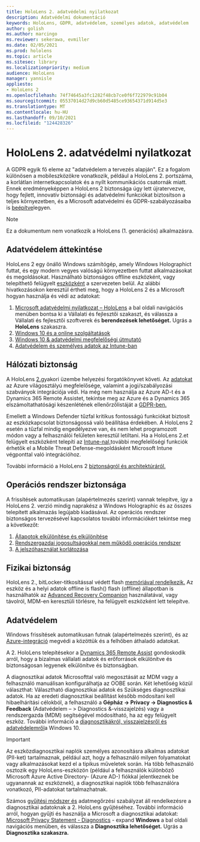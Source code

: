 ```yaml
---
title: HoloLens 2. adatvédelmi nyilatkozat
description: Adatvédelmi dokumentáció
keywords: HoloLens, GDPR, adatvédelem, személyes adatok, adatvédelem
author: golish
ms.author: marcingo
ms.reviewer: sekerawa, evmiller
ms.date: 02/05/2021
ms.prod: hololens
ms.topic: article
ms.sitesec: library
ms.localizationpriority: medium
audience: HoloLens
manager: yannisle
appliesto:
- HoloLens 2
ms.openlocfilehash: 74f74645a3fc1282f48cb7ce0f6f722979c91b04
ms.sourcegitcommit: 05537014d27d9cb60d5485ce93654371d914d5e3
ms.translationtype: MT
ms.contentlocale: hu-HU
ms.lasthandoff: 09/10/2021
ms.locfileid: "124428326"
---
```

# <a name="hololens-2-privacy-and-data-protection"></a>HoloLens 2. adatvédelmi nyilatkozat

A GDPR egyik fő eleme az "adatvédelem a tervezés alapján". Ez a fogalom különösen a mobileszközökre vonatkozik, például a HoloLens 2. portszáma, a korlátlan internetkapcsolatok és a nyílt kommunikációs csatornák miatt. Ennek eredményeképpen a HoloLens 2 biztonsága [](/hololens/security-architecture) úgy lett újratervezve, hogy fejlett, innovatív biztonsági és adatvédelmi funkciókat biztosítson a teljes környezetben, és a Microsoft adatvédelmi és GDPR-szabályozásaiba is [beépítve](https://privacy.microsoft.com/)legyen.

 >[!NOTE]
> Ez a dokumentum nem vonatkozik a HoloLens (1. generációs) alkalmazásra.

## <a name="privacy-overview"></a>Adatvédelem áttekintése

HoloLens 2 egy önálló Windows számítógép, amely Windows Holographict futtat, és egy modern vegyes valóságú környezetben futtat alkalmazásokat és megoldásokat. Használható biztonságos offline eszközként, vagy telepíthető felügyelt [eszközként](/mem/intune/fundamentals/windows-holographic-for-business) a szervezeten belül. Az alábbi hivatkozásokon keresztül értheti meg, hogy a HoloLens 2 és a Microsoft hogyan használja és védi az adatokat:

1. [Microsoft adatvédelmi nyilatkozat – HoloLens](https://privacy.microsoft.com/privacystatement)  a bal oldali navigációs menüben bontsa ki a Vállalati és fejlesztői szakaszt, és válassza a Vállalati és fejlesztői szoftverek és **berendezések lehetőséget.** Ugrás a **HoloLens** szakaszra.
2. [Windows 10 és a online szolgáltatások](https://privacy.microsoft.com/windows10privacy)
3. [Windows 10 & adatvédelmi megfelelőségi útmutató](/windows/privacy/windows-10-and-privacy-compliance)
4. [Adatvédelem és személyes adatok az Intune-ban](/mem/intune/protect/privacy-personal-data)

## <a name="network-security"></a>Hálózati biztonság
A HoloLens [2.](/hololens/common-scenarios)gyakori üzembe helyezési forgatókönyvet követi. Az [adatokat](/azure/compliance/) az Azure világosztályú megfelelősége, valamint a jogi/szabályozási szabványok integrációja védi. Ha még nem használja az Azure AD-t és a Dynamics 365 Remote Assistet, tekintse meg az Azure és a Dynamics 365 elszámoltathatósági készenlétének ellenőrzőlistáját a [GDPR-ben.](/compliance/regulatory/gdpr-arc-azure-dynamics)

Emellett a Windows Defender tűzfal kritikus fontosságú funkciókat biztosít az eszközkapcsolat biztonságossá való beállítása érdekében. A HoloLens 2 esetén a tűzfal mindig engedélyezve van, és nem lehet programozott módon vagy a felhasználói felületen keresztül letiltani. Ha a HoloLens 2.et felügyelt eszközként telepíti az [Intune-nal,](/mem/intune/protect/device-compliance-get-started)további megfelelőségi funkciók érhetők el a Mobile Threat Defense-megoldásként Microsoft Intune végponttal való integrációhoz. [](/mem/intune/protect/advanced-threat-protection)

További információ a HoloLens 2 [biztonságról és architektúráról.](/hololens/security-architecture)

## <a name="os-security"></a>Operációs rendszer biztonsága
A frissítések automatikusan (alapértelmezés szerint) vannak telepítve, így a HoloLens 2. verzió mindig naprakész a Windows Holographic és az összes telepített alkalmazás legújabb kiadásával. Az operációs rendszer biztonságos tervezésével kapcsolatos további információkért tekintse meg a következőt:

1. [Állapotok elkülönítése és elkülönítése](/hololens/security-state-separation-isolation)
1. [Rendszergazdai jogosultságokkal nem működő operációs rendszer](/hololens/security-adminless-os)
1. [A jelszóhasználat korlátozása](/hololens/security-limiting-password-use)

## <a name="physical-security"></a>Fizikai biztonság
HoloLens 2., bitLocker-titkosítással védett flash [memóriával rendelkezik.](/hololens/security-encryption-data-protection) Az eszköz és a helyi adatok offline is flash() flash (offline) állapotban is használhatók az [Advanced Recovery Companion](https://www.microsoft.com/p/advanced-recovery-companion/9p74z35sfrs8#activetab=pivot:overviewtab) használatával, vagy távolról, MDM-en keresztüli törlésre, ha felügyelt eszközként lett telepítve.

## <a name="data-protection"></a>Adatvédelem
Windows frissítések automatikusan futnak (alapértelmezés szerint), és az [Azure-integráció](/hololens/security-encryption-data-protection#Azure-integration) megvédi a közöttük és a felhőben áthaladó adatokat.

A 2. HoloLens telepítésekor a [Dynamics 365 Remote Assist](/hololens/hololens2-deployment-guide) gondoskodik arról, hogy a bizalmas vállalati adatok és erőforrások elkülönítve és biztonságosan legyenek elkülönítve és biztonságban.

A diagnosztikai adatok Microsofttal való megosztását az MDM vagy a felhasználó manuálisan konfigurálhatja az OOBE során. Két lehetőség közül választhat: Választható diagnosztikai adatok és Szükséges diagnosztikai adatok. Ha az eredeti diagnosztikai beállítást később módosítani kell hibaelhárítási célokból, a felhasználó a **Gépház -> Privacy -> Diagnostics & Feedback** (Adatvédelem – > Diagnostics &-visszajelzés) vagy a rendszergazda (MDM) segítségével módosítható, ha az egy felügyelt eszköz. További információ a [diagnosztikákról, visszajelzésről és adatvédelemről](https://support.microsoft.com/windows/diagnostics-feedback-and-privacy-in-windows-10-28808a2b-a31b-dd73-dcd3-4559a5199319)a Windows 10.

> [!Important]
> Az eszközdiagnosztikai naplók személyes azonosításra alkalmas adatokat (PII-ket) tartalmaznak, például azt, hogy a felhasználó milyen folyamatokat vagy alkalmazásokat kezd el a tipikus műveletek során. Ha több felhasználó osztozik egy HoloLens-eszközön (például a felhasználók különböző Microsoft Azure Active Directory- (Azure AD-) fiókkal jelentkeznek be ugyanannak az eszköznek), a diagnosztikai naplók több felhasználóra vonatkozó, PII-adatokat tartalmazhatnak.

Számos [gyűjtési módszer és](/hololens/hololens-diagnostic-logs) adatmegőrzési szabályzat áll rendelkezésre a diagnosztikai adatoknak a 2. HoloLens gyűjtéséhez.  További információ arról, hogyan gyűjti és használja a Microsoft a diagnosztikai adatokat: [Microsoft Privacy Statement - Diagnostics](https://privacy.microsoft.com/privacystatement) - expand **Windows** a bal oldali navigációs menüben, és válassza a **Diagnosztika lehetőséget.** Ugrás a **Diagnosztika szakaszra.**
